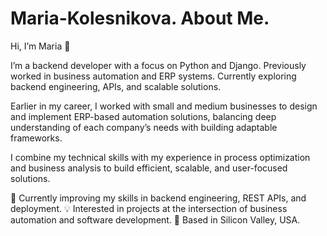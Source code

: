 # Maria-Kolesnikova. About Me.

Hi, I’m Maria 👋

I’m a backend developer with a focus on Python and Django. Previously worked in business automation and ERP systems. Currently exploring backend engineering, APIs, and scalable solutions.

Earlier in my career, I worked with small and medium businesses to design and implement ERP-based automation solutions, balancing deep understanding of each company’s needs with building adaptable frameworks.

I combine my technical skills with my experience in process optimization and business analysis to build efficient, scalable, and user-focused solutions.

🌱 Currently improving my skills in backend engineering, REST APIs, and deployment.
💡 Interested in projects at the intersection of business automation and software development.
📍 Based in Silicon Valley, USA.
